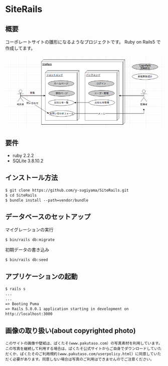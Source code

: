 
# SiteRails

## 概要
コーポレートサイトの雛形になるようなプロジェクトです。
Ruby on Rails5 で作成してます。

![概要](https://raw.githubusercontent.com/y-sugiyama/SiteRails/master/app/assets/images/siterails.png)

## 要件

- ruby 2.2.2
- SQLite 3.8.10.2

## インストール方法

```
$ git clone https://github.com/y-sugiyama/SiteRails.git
$ cd SiteRails
$ bundle install --path=vendor/bundle
```

## データベースのセットアップ


マイグレーションの実行

```
$ bin/rails db:migrate
```

初期データの書き込み

```
$ bin/rails db:seed 
```



## アプリケーションの起動


```
$ rails s
...
...
=> Booting Puma
=> Rails 5.0.0.1 application starting in development on http://localhost:3000
```
## 画像の取り扱い(about copyrighted photo)

```
このサイトの画像や壁紙は、ぱくたそ(www.pakutaso.com）の写真素材を利用しています。この写真を継続して利用する場合は、ぱくたそ公式サイトからご自身でダウンロードしていただくか、ぱくたそのご利用規約(www.pakutaso.com/userpolicy.html）に同意していただく必要があります。同意しない場合は写真のご利用はできませんのでご注意ください。
```

